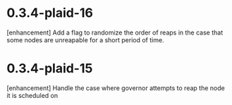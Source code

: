 # 0.3.4-plaid-16

[enhancement] Add a flag to randomize the order of reaps in the case that some
nodes are unreapable for a short period of time.

# 0.3.4-plaid-15

[enhancement] Handle the case where governor attempts to reap the node it is scheduled on
